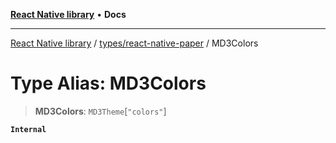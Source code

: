 [**React Native library**](../../../index.md) • **Docs**

***

[React Native library](../../../modules.md) / [types/react-native-paper](../index.md) / MD3Colors

# Type Alias: MD3Colors

> **MD3Colors**: `MD3Theme`\[`"colors"`\]

**`Internal`**
